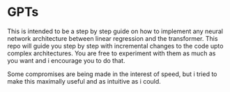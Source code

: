 # GPTs 

This is intended to be a step by step guide on how to implement any neural network architecture between linear regression and the transformer. 
This repo will guide you step by step with incremental changes to the code upto complex architectures. You are free to experiment with them as much as you want and i encourage you to do that. 

Some compromises are being made in the interest of speed, but i tried to make this maximally useful and as intuitive as i could. 